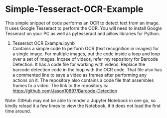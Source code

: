 # Simple-Tesseract-OCR-Example
This simple snippet of code performs an OCR to detect text from an image. It uses Google Tesseract to perform the OCR. You will need to install Google Tesseract on your PC as well as pytesseract and pillow libraries for Python. 

1. Tesseract OCR Example.ipynb
<br>Contains a simple code to perform OCR (text recognition in images) for a single image. For multiple images, put the code inside a loop and loop over a set of images. Incase of videos, refer my repository for Barcode Detection. It has a code file for working with videos. Replace the barcode detection code in the loop with the OCR code. That file also has a commented line to save a video as frames after performing any actions on it. The repository also contains a code file that assembles frames to a video. The link to the repository is: https://github.com/Jason10897/Barcode-Detection

Note: GitHub may not be able to render a Jupyter Notebook in one go, so kindly reload it a few times to view the Notebook, if it does not load the first time around.
